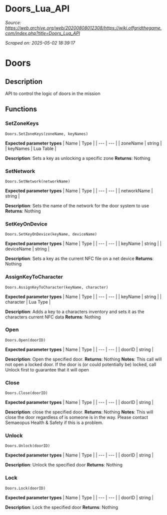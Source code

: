 # Doors_Lua_API

*Source: https://web.archive.org/web/20200808012308/https://wiki.offgridthegame.com/index.php?title=Doors_Lua_API*

*Scraped on: 2025-05-02 18:39:17*

# Doors
## Description
API to control the logic of doors in the mission
## Functions
### SetZoneKeys
```
Doors.SetZoneKeys(zoneName, keyNames)
```
**Expected parameter types**
| Name | Type |
| --- | --- |
| zoneName | string |
| keyNames | Lua Table |

**Description**: Sets a key as unlocking a specific zone
**Returns**: Nothing
### SetNetwork
```
Doors.SetNetwork(networkName)
```
**Expected parameter types**
| Name | Type |
| --- | --- |
| networkName | string |

**Description**: Sets the name of the network for the door system to use
**Returns**: Nothing
### SetKeyOnDevice
```
Doors.SetKeyOnDevice(keyName, deviceName)
```
**Expected parameter types**
| Name | Type |
| --- | --- |
| keyName | string |
| deviceName | string |

**Description**: Sets a key as the current NFC file on a net device
**Returns**: Nothing
### AssignKeyToCharacter
```
Doors.AssignKeyToCharacter(keyName, character)
```
**Expected parameter types**
| Name | Type |
| --- | --- |
| keyName | string |
| character | Lua Type |

**Description**: Adds a key to a characters inventory and sets it as the characters current NFC data
**Returns**: Nothing
### Open
```
Doors.Open(doorID)
```
**Expected parameter types**
| Name | Type |
| --- | --- |
| doorID | string |

**Description**: Open the specified door.
**Returns**: Nothing
**Notes**: This call will not open a locked door. If the door is (or could potentially be) locked, call Unlock first to guarantee that it will open
### Close
```
Doors.Close(doorID)
```
**Expected parameter types**
| Name | Type |
| --- | --- |
| doorID | string |

**Description**: close the specified door.
**Returns**: Nothing
**Notes**: This will close the door regardless of is someone is in the way. Please contact Semaeopus Health & Safety if this is a problem.
### Unlock
```
Doors.Unlock(doorID)
```
**Expected parameter types**
| Name | Type |
| --- | --- |
| doorID | string |

**Description**: Unlock the specified door
**Returns**: Nothing
### Lock
```
Doors.Lock(doorID)
```
**Expected parameter types**
| Name | Type |
| --- | --- |
| doorID | string |

**Description**: Lock the specified door
**Returns**: Nothing